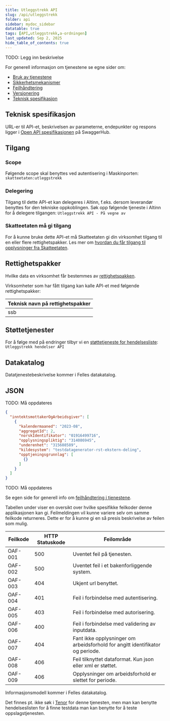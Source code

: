 ```yaml
---
title: Utleggstrekk API
slug: /api/utleggstrekk
folder: api
sidebar: mydoc_sidebar
datatable: true
tags: [API,utleggstrekk,a-ordningen]
last_updated: Sep 2, 2025
hide_table_of_contents: true
---
```


<Summary>TODO: Legg inn beskrivelse</Summary>

<Tabs underline={true}>
<TabItem headerText="Om tjenesten" itemKey="itemKey-1" default>

For generell informasjon om tjenestene se egne sider om:

* [Bruk av tjenestene](../om/bruk.md)
* [Sikkerhetsmekanismer](../om/sikkerhet.md)
* [Feilhåndtering](../om/feil.md)
* [Versjonering](../om/versjoner.md)
* [Teknisk spesifikasjon](../om/tekniskspesifikasjon.md)

## Teknisk spesifikasjon

URL-er til API-et, beskrivelsen av parameterne, endepunkter og respons ligger
i [Open API spesifikasjonen](https://app.swaggerhub.com/apis/skatteetaten/utleggstrekk-api/) på
SwaggerHub.

## Tilgang

### Scope
Følgende scope skal benyttes ved autentisering i Maskinporten: `skatteetaten:utleggstrekk`

### Delegering
Tilgang til dette API-et kan delegeres i Altinn, f.eks. dersom leverandør benyttes for den tekniske oppkoblingen. Søk
opp følgende tjeneste i Altinn for å delegere tilgangen: `Utleggstrekk API - På vegne av`

### Skatteetaten må gi tilgang
For å kunne bruke dette API-et må Skatteetaten gi din virksomhet tilgang til en eller flere rettighetspakker. Les mer om [hvordan du får tilgang til opplysninger fra Skatteetaten](https://www.skatteetaten.no/deling/).

## Rettighetspakker
Hvilke data en virksomhet får bestemmes av [rettighetspakken](../om/rettighetspakker.md).

Virksomheter som har fått tilgang kan kalle API-et med følgende rettighetspakker:

| Teknisk navn på rettighetspakker |	
|-------------------------|
| ssb                     |

## Støttetjenester

For å følge med på endringer tilbyr vi en [støttetjeneste for hendelsesliste](./hendelser.md): `Utleggstrekk hendelser API`

## Datakatalog

Datatjenestebeskrivelse kommer i Felles datakatalog.

</TabItem>
<TabItem headerText="Eksempler" itemKey="itemKey-2"> 

## JSON

TODO: Må oppdateres

```json
{
  "inntektsmottakerOgArbeidsgiver": [
    {
      "kalendermaaned": "2023-08",
      "aggregatId": 2,
      "norskIdentifikator": "01916499716",
      "opplysningspliktig": "314086945",
      "underenhet": "315608589",
      "kildesystem": "testdatagenerator-rst-ekstern-deling",
      "opptjeningsgrunnlag": [
        {}
      ]
    }
  ]
}

```

</TabItem>
<TabItem headerText="Feilkoder" itemKey="itemKey-3">

TODO: Må oppdateres

Se egen side for generell info om [feilhåndtering i tjenestene](../om/feil.md).

Tabellen under viser en oversikt over hvilke spesifikke feilkoder denne applikasjonen kan gi. Feilmeldingen vil kunne
variere selv om samme feilkode returneres. Dette er for å kunne gi en så presis beskrivelse av feilen som mulig.

| Feilkode | HTTP Statuskode | Feilområde                                                                    |
|----------|-----------------|-------------------------------------------------------------------------------|
| OAF-001  | 500             | Uventet feil på tjenesten.                                                    |
| OAF-002  | 500             | Uventet feil i et bakenforliggende system.                                    |
| OAF-003  | 404             | Ukjent url benyttet.                                                          |
| OAF-004  | 401             | Feil i forbindelse med autentisering.                                         |
| OAF-005  | 403             | Feil i forbindelse med autorisering.                                          |
| OAF-006  | 400             | Feil i forbindelse med validering av inputdata.                               |
| OAF-007  | 404             | Fant ikke opplysninger om arbeidsforhold for angitt identifikator og periode. |
| OAF-008  | 406             | Feil tilknyttet dataformat. Kun json eller xml er støttet.                    |
| OAF-009  | 406             | Opplysninger om arbeidsforhold er slettet for periode.                        |

</TabItem>
<TabItem headerText="Informasjonsmodell" itemKey="itemKey-4">

Informasjonsmodell kommer i Felles datakatalog.

</TabItem>
<TabItem headerText="Test" itemKey="itemKey-5">

Det finnes pt. ikke søk i [Tenor](../test/tenor.md) for denne tjenesten, men man kan benytte hendelseslisten for å finne
testdata man kan benytte for å teste oppslagstjenesten.

</TabItem>
</Tabs>
